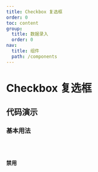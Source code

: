 ```yaml
---
title: Checkbox 复选框
order: 0
toc: content
group:
  title: 数据录入
  order: 0
nav:
  title: 组件
  path: /components
---
```


# Checkbox 复选框

## 代码演示

### 基本用法

<code src="./demos/basic.tsx" />

### 禁用

<code src="./demos/disabled.tsx" />

